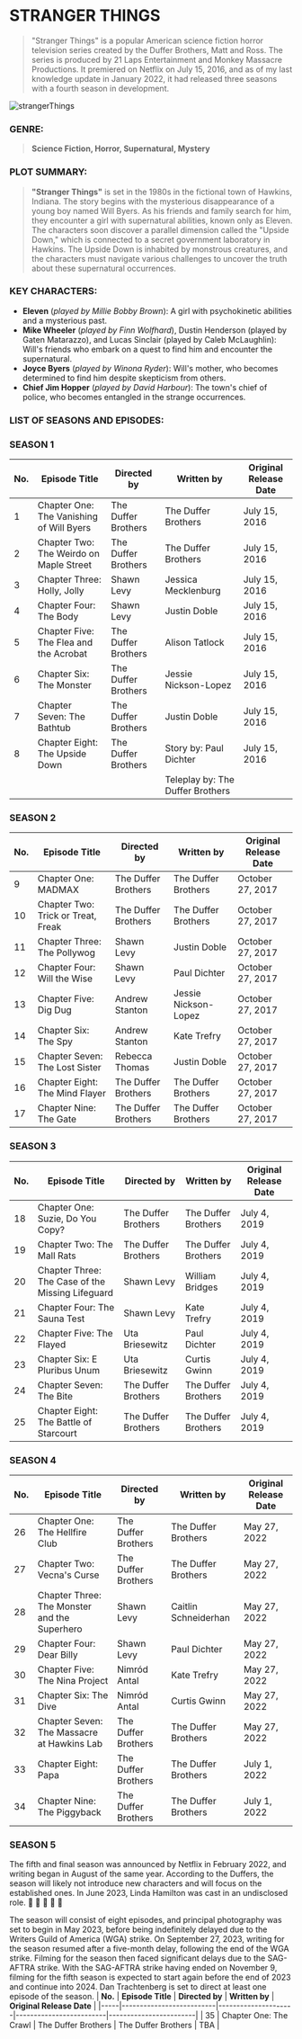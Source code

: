 # STRANGER THINGS

> "Stranger Things" is a popular American science fiction horror television series created by the Duffer Brothers, Matt and Ross. The series is produced by 21 Laps Entertainment and Monkey Massacre Productions. It premiered on Netflix on July 15, 2016, and as of my last knowledge update in January 2022, it had released three seasons with a fourth season in development.

![strangerThings](https://github.com/Guweiz-Dy/app-dev/assets/150329441/7dab83ac-16f9-4ffd-89f5-c24b77d0661c)
### GENRE:
> **Science Fiction, Horror, Supernatural, Mystery**
### PLOT SUMMARY:
> **"Stranger Things"** is set in the 1980s in the fictional town of Hawkins, Indiana. The story begins with the mysterious disappearance of a young boy named Will Byers. As his friends and family search for him, they encounter a girl with supernatural abilities, known only as Eleven. The characters soon discover a parallel dimension called the "Upside Down," which is connected to a secret government laboratory in Hawkins. The Upside Down is inhabited by monstrous creatures, and the characters must navigate various challenges to uncover the truth about these supernatural occurrences.
### KEY CHARACTERS:
- **Eleven** (*played by Millie Bobby Brown*): A girl with psychokinetic abilities and a mysterious past.
- **Mike Wheeler** (*played by Finn Wolfhard*), Dustin Henderson (played by Gaten Matarazzo), and Lucas Sinclair (played by Caleb McLaughlin): Will's friends who embark on a quest to find him and encounter the supernatural.
- **Joyce Byers** (*played by Winona Ryder*): Will's mother, who becomes determined to find him despite skepticism from others.
- **Chief Jim Hopper** (*played by David Harbour*): The town's chief of police, who becomes entangled in the strange occurrences.
### LIST OF SEASONS AND EPISODES:
### SEASON 1
| **No.** | **Episode Title**                             | **Directed by**         | **Written by**                  | **Original Release Date** |
|-----|-------------------------------------------|---------------------|-----------------------------|------------------------|
| 1   | Chapter One: The Vanishing of Will Byers  | The Duffer Brothers | The Duffer Brothers         | July 15, 2016          |
| 2   | Chapter Two: The Weirdo on Maple Street   | The Duffer Brothers | The Duffer Brothers         | July 15, 2016          |
| 3   | Chapter Three: Holly, Jolly               | Shawn Levy          | Jessica Mecklenburg         | July 15, 2016          |
| 4   | Chapter Four: The Body                    | Shawn Levy          | Justin Doble                | July 15, 2016          |
| 5   | Chapter Five: The Flea and the Acrobat    | The Duffer Brothers | Alison Tatlock              | July 15, 2016          |
| 6   | Chapter Six: The Monster                  | The Duffer Brothers | Jessie Nickson-Lopez        | July 15, 2016          |
| 7   | Chapter Seven: The Bathtub                | The Duffer Brothers | Justin Doble                | July 15, 2016          |
| 8   | Chapter Eight: The Upside Down            | The Duffer Brothers | Story by: Paul Dichter      | July 15, 2016          |
|     |                                           |                     | Teleplay by: The Duffer Brothers |                      |

### SEASON 2
| **No.** | **Episode Title**                        | **Directed by**         | **Written by**          | **Original Release Date** |
|-----|--------------------------------------|---------------------|---------------------|------------------------|
| 9   | Chapter One: MADMAX                  | The Duffer Brothers | The Duffer Brothers | October 27, 2017      |
| 10  | Chapter Two: Trick or Treat, Freak   | The Duffer Brothers | The Duffer Brothers | October 27, 2017      |
| 11  | Chapter Three: The Pollywog          | Shawn Levy          | Justin Doble        | October 27, 2017      |
| 12  | Chapter Four: Will the Wise          | Shawn Levy          | Paul Dichter        | October 27, 2017      |
| 13  | Chapter Five: Dig Dug                | Andrew Stanton      | Jessie Nickson-Lopez| October 27, 2017      |
| 14  | Chapter Six: The Spy                 | Andrew Stanton      | Kate Trefry          | October 27, 2017      |
| 15  | Chapter Seven: The Lost Sister       | Rebecca Thomas      | Justin Doble        | October 27, 2017      |
| 16  | Chapter Eight: The Mind Flayer       | The Duffer Brothers | The Duffer Brothers | October 27, 2017      |
| 17  | Chapter Nine: The Gate               | The Duffer Brothers | The Duffer Brothers | October 27, 2017      |

### SEASON 3
| **No.** | **Episode Title**                               | **Directed by**         | **Written by**              | **Original Release Date** |
|-----|---------------------------------------------|---------------------|-------------------------|------------------------|
| 18  | Chapter One: Suzie, Do You Copy?            | The Duffer Brothers | The Duffer Brothers     | July 4, 2019           |
| 19  | Chapter Two: The Mall Rats                  | The Duffer Brothers | The Duffer Brothers     | July 4, 2019           |
| 20  | Chapter Three: The Case of the Missing Lifeguard | Shawn Levy   | William Bridges         | July 4, 2019           |
| 21  | Chapter Four: The Sauna Test                | Shawn Levy          | Kate Trefry              | July 4, 2019           |
| 22  | Chapter Five: The Flayed                   | Uta Briesewitz       | Paul Dichter            | July 4, 2019           |
| 23  | Chapter Six: E Pluribus Unum               | Uta Briesewitz       | Curtis Gwinn            | July 4, 2019           |
| 24  | Chapter Seven: The Bite                    | The Duffer Brothers | The Duffer Brothers     | July 4, 2019           |
| 25  | Chapter Eight: The Battle of Starcourt     | The Duffer Brothers | The Duffer Brothers     | July 4, 2019           |

### SEASON 4
| **No.** | **Episode Title**                                    | **Directed by**         | **Written by**              | **Original Release Date** |
|-----|--------------------------------------------------|---------------------|-------------------------|------------------------|
| 26  | Chapter One: The Hellfire Club                  | The Duffer Brothers | The Duffer Brothers     | May 27, 2022           |
| 27  | Chapter Two: Vecna's Curse                       | The Duffer Brothers | The Duffer Brothers     | May 27, 2022           |
| 28  | Chapter Three: The Monster and the Superhero     | Shawn Levy          | Caitlin Schneiderhan    | May 27, 2022           |
| 29  | Chapter Four: Dear Billy                          | Shawn Levy          | Paul Dichter            | May 27, 2022           |
| 30  | Chapter Five: The Nina Project                  | Nimród Antal         | Kate Trefry             | May 27, 2022           |
| 31  | Chapter Six: The Dive                            | Nimród Antal         | Curtis Gwinn            | May 27, 2022           |
| 32  | Chapter Seven: The Massacre at Hawkins Lab       | The Duffer Brothers | The Duffer Brothers     | May 27, 2022           |
| 33  | Chapter Eight: Papa                              | The Duffer Brothers | The Duffer Brothers     | July 1, 2022            |
| 34  | Chapter Nine: The Piggyback                      | The Duffer Brothers | The Duffer Brothers     | July 1, 2022            |

### SEASON 5
The fifth and final season was announced by Netflix in February 2022, and writing began in August of the same year. According to the Duffers, the season will likely not introduce new characters and will focus on the established ones. In June 2023, Linda Hamilton was cast in an undisclosed role.
:partying_face: :100: :partying_face: :100: :partying_face:

The season will consist of eight episodes, and principal photography was set to begin in May 2023, before being indefinitely delayed due to the Writers Guild of America (WGA) strike. On September 27, 2023, writing for the season resumed after a five-month delay, following the end of the WGA strike. Filming for the season then faced significant delays due to the SAG-AFTRA strike. With the SAG-AFTRA strike having ended on November 9, filming for the fifth season is expected to start again before the end of 2023 and continue into 2024. Dan Trachtenberg is set to direct at least one episode of the season.
| **No.** | **Episode Title**            | **Directed by**         | **Written by**              | **Original Release Date** |
|-----|--------------------------|---------------------|-------------------------|------------------------|
| 35  | Chapter One: The Crawl   | The Duffer Brothers | The Duffer Brothers     | TBA                    |
